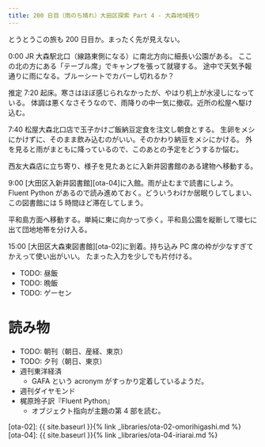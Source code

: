 ```yaml
---
title: 200 日目（雨のち晴れ）大田区探索 Part 4 - 大森地域残り
---
```


とうとうこの旅も 200 日目か。まったく先が見えない。

0:00 JR 大森駅北口（線路東側になる）に南北方向に細長い公園がある。
ここの北の方にある「テーブル席」でキャンプを張って就寝する。
途中で天気予報通りに雨になる。ブルーシートでカバーし切れるか？

推定 7:20 起床。寒さはほぼ感じられなかったが、やはり机上が水浸しになっている。
体調は悪くなさそうなので、雨降りの中一気に撤収。近所の松屋へ駆け込む。

7:40 松屋大森北口店で玉子かけご飯納豆定食を注文し朝食とする。
生卵をメシにかけずに、そのまま飲み込むのがいい。そのかわり納豆をメシにかける。
外を見ると雨がまともに降っているので、このあとの予定をどうするか悩む。

西友大森店に立ち寄り、様子を見たあとに入新井図書館のある建物へ移動する。

9:00 [大田区入新井図書館][ota-04]に入館。雨が止むまで読書にしよう。
Fluent Python があるので読み進めておく。どういうわけか居眠りしてしまい、
この図書館には 5 時間ほど滞在してしまう。

平和島方面へ移動する。単純に東に向かって歩く。平和島公園を縦断して環七に出て団地地帯を分け入る。

15:00 [大田区大森東図書館][ota-02]に到着。持ち込み PC 席の枠が少なすぎてかえって使い出がいい。
たまった入力を少しでも片付ける。

* TODO: 昼飯
* TODO: 晩飯
* TODO: ゲーセン

# 読み物

* TODO: 朝刊（朝日、産経、東京）
* TODO: 夕刊（朝日、東京）
* 週刊東洋経済
  * GAFA という acronym がすっかり定着しているようだ。
* 週刊ダイヤモンド
* 梶原玲子訳『Fluent Python』
  * オブジェクト指向が主題の第 4 部を読む。

[ota-02]: {{ site.baseurl }}{% link _libraries/ota-02-omorihigashi.md %}
[ota-04]: {{ site.baseurl }}{% link _libraries/ota-04-iriarai.md %}
